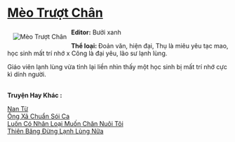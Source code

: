 <a href="https://utruyen.com/meo-truot-chan/22588/" title="Mèo Trượt Chân"><h1>Mèo Trượt Chân</h1></a><div style="display:table"><img align="right" style="float: left; padding: 10px;" src="https://utruyen.com/images/story/200x260/meo-truot-chan.jpg" alt="Mèo Trượt Chân"><b>Editor:</b> Bưởi xanh<p></p><b>Thể loại: </b>Đoản văn, hiện đại, Thụ là miêu yêu tạc mao, học sinh mất trí nhớ x Công là đại yêu, lão sư lạnh lùng.<p></p>Giáo viên lạnh lùng vừa tỉnh lại liền nhìn thấy một học sinh bị mất trí nhớ cực kì dính người.</div><p><br><b>Truyện Hay Khác :</b></p><a href="https://utruyen.com/nan-tu/22503/" alt="Nan Từ">Nan Từ</a><br/><a href="https://truyenhot2020.wordpress.com/2019/12/11/ong-xa-chuan-soi-ca/" alt="Ông Xã Chuẩn Sói Ca">Ông Xã Chuẩn Sói Ca</a><br/><a href="https://github.com/quanluxury/truyenhot/tree/master/truyenhay/13220/" alt="Luôn Có Nhân Loại Muốn Chăn Nuôi Tôi">Luôn Có Nhân Loại Muốn Chăn Nuôi Tôi</a><br/><a href="https://github.com/quanluxury/truyenhot/tree/master/truyenhay/11603/" alt="Thiên Băng Đừng Lạnh Lùng Nữa">Thiên Băng Đừng Lạnh Lùng Nữa</a><br/>